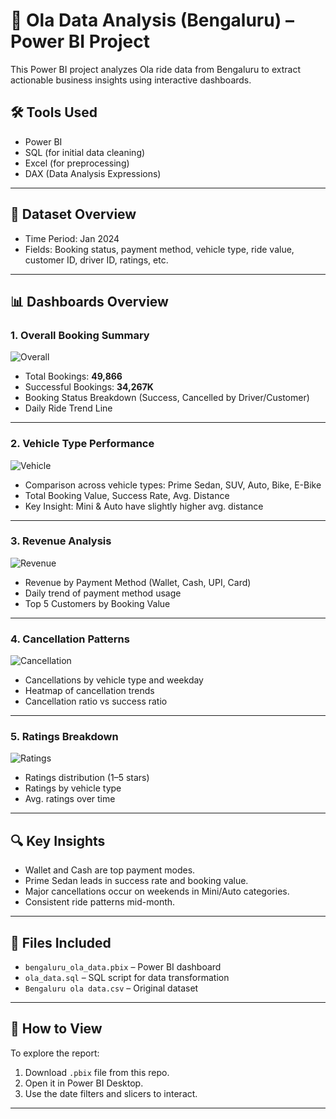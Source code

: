 # 🚖 Ola Data Analysis (Bengaluru) – Power BI Project

This Power BI project analyzes Ola ride data from Bengaluru to extract actionable business insights using interactive dashboards.

## 🛠️ Tools Used
- Power BI
- SQL (for initial data cleaning)
- Excel (for preprocessing)
- DAX (Data Analysis Expressions)

---

## 📂 Dataset Overview
- Time Period: Jan 2024
- Fields: Booking status, payment method, vehicle type, ride value, customer ID, driver ID, ratings, etc.

---

## 📊 Dashboards Overview

### 1. Overall Booking Summary
![Overall](overall_dashboard.png)

- Total Bookings: **49,866**
- Successful Bookings: **34,267K**
- Booking Status Breakdown (Success, Cancelled by Driver/Customer)
- Daily Ride Trend Line

---

### 2. Vehicle Type Performance
![Vehicle](vehicle_dashboard.png)

- Comparison across vehicle types: Prime Sedan, SUV, Auto, Bike, E-Bike
- Total Booking Value, Success Rate, Avg. Distance
- Key Insight: Mini & Auto have slightly higher avg. distance

---

### 3. Revenue Analysis
![Revenue](revenue_dashboard.png)

- Revenue by Payment Method (Wallet, Cash, UPI, Card)
- Daily trend of payment method usage
- Top 5 Customers by Booking Value

---

### 4. Cancellation Patterns
![Cancellation](cancellation_dashboard.png)

- Cancellations by vehicle type and weekday
- Heatmap of cancellation trends
- Cancellation ratio vs success ratio

---

### 5. Ratings Breakdown
![Ratings](ratings_dashboard.png)

- Ratings distribution (1–5 stars)
- Ratings by vehicle type
- Avg. ratings over time

---

## 🔍 Key Insights
- Wallet and Cash are top payment modes.
- Prime Sedan leads in success rate and booking value.
- Major cancellations occur on weekends in Mini/Auto categories.
- Consistent ride patterns mid-month.

---

## 📁 Files Included
- `bengaluru_ola_data.pbix` – Power BI dashboard
- `ola_data.sql` – SQL script for data transformation
- `Bengaluru ola data.csv` – Original dataset

---

## 📌 How to View
To explore the report:
1. Download `.pbix` file from this repo.
2. Open it in Power BI Desktop.
3. Use the date filters and slicers to interact.

---


